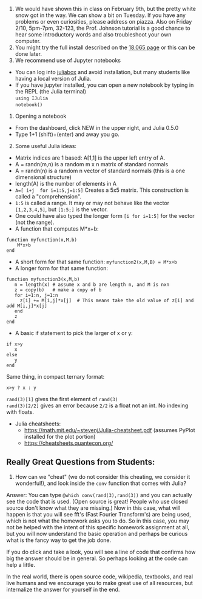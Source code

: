 1. We would have shown this in class on February 9th, but the pretty white snow got in the way.  We can show a bit on Tuesday.
If you have any problems or even curiosities, please address on piazza. Also on Friday 2/10, 5pm-7pm, 32-123, the Prof. Johnson tutorial is a good
chance to hear some introductory words and also troubleshoot your own computer.
1. You might try the full install described on the [18.065 page](https://github.com/SimonDanisch/MIT18065) or this can be done later.
1. We recommend use of Jupyter notebooks
  * You can log into [juliabox](http://www.juliabox.org) and avoid installation, but many students like having a local version of Julia.
  * If you have jupyter installed, you can open a new notebook by typing in the REPL (the Julia terminal) <br>
     `using IJulia` <br>
     `notebook()`
1. Opening a notebook
  * From the dashboard, click NEW in the upper right, and Julia 0.5.0
  * Type 1+1 (shift)+(enter) and away you go.
2. Some useful Julia ideas:
  * Matrix indices are 1 based: A[1,1] is the upper left entry of A.
  * A = randn(m,n) is a random m x n matrix of standard normals
  * A = randn(n) is a random n vector of standard normals (this is a one dimensional structure)
  * length(A) is the number of elements in A
  * `A=[ i+j  for i=1:5,j=1:5]`  Creates a 5x5 matrix.  This construction is called a "comprehension".
  * `1:5` is called a range.  It may or may not behave like the vector `[1,2,3,4,5]`, but `[1:5;]` is the vector.
  * One could have also typed the longer form `[i for i=1:5]` for the vector (not the range).
  * A function that computes M*x+b:
  ```
  function myfunction(x,M,b)
      M*x+b
  end
  ```
  * A short form for that same function:
  `myfunction2(x,M,B) = M*x+b`
  * A longer form for that same function:
  ```
  function myfunction3(x,M,b)
     n = length(x) # assume x and b are length n, and M is nxn
     z = copy(b)   # make a copy of b
     for i=1:n, j=1:n
       z[i] += M[i,j]*x[j]  # This means take the old value of z[i] and add M[i,j]*x[j]
     end
     z
  end
  ```
  * A basic if statement to pick the larger of x or y:
  ```
  if x>y
     x
  else
     y
  end
  ```
  Same thing, in compact ternary format:
  ```
  x>y ? x : y
  ```
 
  `rand(3)[1]` gives the first element of `rand(3)` <br>
  `rand(3)[2/2]` gives an error because `2/2` is a float not an int. No indexing with floats.
      
  * Julia cheatsheets:
     * https://math.mit.edu/~stevenj/Julia-cheatsheet.pdf  (assumes PyPlot installed for the plot portion)
     * https://cheatsheets.quantecon.org/
 
  
  
 ##  Really Great Questions from Students:
  
  1.  How can we "cheat" (we do not consider this cheating, we consider it wonderful!),
  and look inside the `conv` function that comes with Julia?
  
  Answer: You can type `@which conv(rand(3),rand(3))` and you can actually see the code 
  that is used.  (Open source is great! People who use closed source don't know what they are missing.)  Now in this case, what will happen is that you will see fft's (Fast Fourier
  Transform's) are being used, which is not what the homework asks you to do.  So in this
  case, you may not be helped with the intent of this specific homework assignment at all, 
  but you will now understand the basic operation and perhaps be curious what is the fancy way
  to get the job done.  
  
  If you do click and take a look, you will see a line of code that confirms how big the answer
  should be in general.  So perhaps looking at the code can help a little.
  
  In the real world, there is open source code, wikipedia, textbooks, and real live humans and we encourage you
  to make great use of all resources, but internalize the answer for yourself in the end.
  
  
